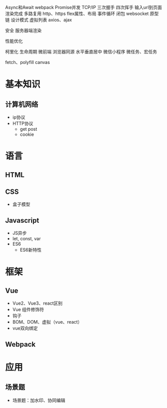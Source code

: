 
Async和Await
webpack
Promise并发
TCP/IP
三次握手 四次挥手
输入url到页面渲染完成
多路复用
http、https
flex属性、布局
事件循环
闭包
websocket
原型链
设计模式
虚拟列表
axios、ajax

安全
服务器端渲染

性能优化

柯里化
生命周期
微前端
浏览器同源
水平垂直居中
微信小程序
微任务、宏任务

fetch、polyfill
canvas


# 基本知识
## 计算机网络
- ip协议
- HTTP协议
  - get post
  - cookie

# 语言
## HTML
## CSS
- 盒子模型
## Javascript
- JS异步
- let, const, var
- ES6
  - ES6新特性

# 框架
## Vue
- Vue2、Vue3、react区别
- Vue 组件修饰符
- 钩子
- BOM、DOM、虚拟（vue、react）
- vue双向绑定

## Webpack

# 应用
## 场景题
- 场景题：加水印、协同编辑